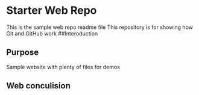 # Starter Web Repo
This is the sample web repo readme file
This repository is for showing how Git and GitHub work
##Interoduction
## Purpose

Sample website with plenty of files for demos

## Web conculision